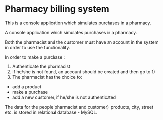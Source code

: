 # Pharmacy billing system

 This is a console application which simulates purchases in a pharmacy.
 
A console application which simulates purchases in a pharmacy.

Both the pharmacist and the customer must have an account in the system in order to use the functionality.

In order to make a purchase :
1) Authenticate the pharmacist
2) If he/she is not found, an account should be created and then go to 1) 
3) The pharmacist has the choice to: 
- add a product 
- make a purchase 
- add a new customer, if he/she is not authenticated

The data for the people(pharmacist and customer), products, city, street etc. is stored in relational database - MySQL.
